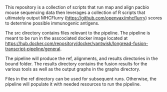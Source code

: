This repository is a collection of scripts that run map and align pacbio mouse sequencing data then leverages a collection of R scripts that ultimately output MHCFlurry (https://github.com/openvax/mhcflurry) scores to determine possible immunogenic antigens. 

The src directory contains files relevant to the pipeline. The pipeline is meant to be run in the asscociated docker image located at https://hub.docker.com/repository/docker/vantwisk/longread-fusion-transcript-pipeline/general.

The pipeline will produce the ref, alignments, and results directories in the bound folder. The results directory contains the fusion results for the various tools as well as the output graphs in the graphs directory.

Files in the ref directory can be used for subsequent runs. Otherwise, the pipeline will populate it with needed resources to run the pipeline.
